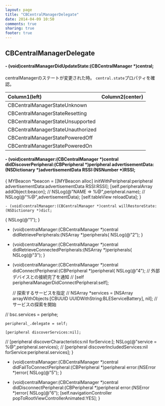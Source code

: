 ```yaml
---
layout: page
title: "CBCentralManagerDelegate"
date: 2014-04-09 10:50
comments: true
sharing: true
footer: true
---
```





## CBCentralManagerDelegate


#### - (void)centralManagerDidUpdateState:(CBCentralManager *)central;
centralManagerのステートが変更された時。
`central.state`プロパティを確認。

| Column1(left) | Column2(center) |
| :------------ | :-------------: |
|CBCentralManagerStateUnknown |
|CBCentralManagerStateResetting |
|CBCentralManagerStateUnsupported |
|CBCentralManagerStateUnauthorized |
|CBCentralManagerStatePoweredOff |
|CBCentralManagerStatePoweredOn |





#### - (void)centralManager:(CBCentralManager *)central didDiscoverPeripheral:(CBPeripheral *)peripheral advertisementData:(NSDictionary *)advertisementData RSSI:(NSNumber *)RSSI;



{
    MYBeacon *beacon = [[MYBeacon alloc] initWithPeripheral:peripheral advertisementData:advertisementData RSSI:RSSI];
    [self.peripheralArray addObject:beacon];
//    NSLog(@"NAME => %@",peripheral.name);
//    NSLog(@"%@",advertisementData);
    [self.tableView reloadData];
}

```
- (void)centralManager:(CBCentralManager *)central willRestoreState:(NSDictionary *)dict;
```

 {
    NSLog(@"1");
}

- (void)centralManager:(CBCentralManager *)central didRetrievePeripherals:(NSArray *)peripherals{
    NSLog(@"2");
}

- (void)centralManager:(CBCentralManager *)central didRetrieveConnectedPeripherals:(NSArray *)peripherals{
    NSLog(@"3");
}

- (void)centralManager:(CBCentralManager *)central didConnectPeripheral:(CBPeripheral *)peripheral{
    NSLog(@"4");
    // 外部デバイスとの接続完了を通知
//    [self peripheralManagerDidConnectPeripheral:self];

    // 探索するサービスを指定
//    NSArray *services = [NSArray arrayWithObjects:[CBUUID UUIDWithString:BLEServiceBattery], nil];
    // サービスの探索を開始

//    bsc.services = periphe;

    peripheral_.delegate = self;

    [peripheral discoverServices:nil];
//    [peripheral discoverCharacteristics:nil forService:];
    NSLog(@"service = %@",peripheral.services);
//    [peripheral discoverIncludedServices:nil forService:peripheral.services];
}

- (void)centralManager:(CBCentralManager *)central didFailToConnectPeripheral:(CBPeripheral *)peripheral error:(NSError *)error{
    NSLog(@"5");
}

- (void)centralManager:(CBCentralManager *)central didDisconnectPeripheral:(CBPeripheral *)peripheral error:(NSError *)error{
    NSLog(@"6");
    [self.navigationController popToRootViewControllerAnimated:YES];
}
